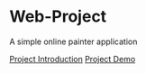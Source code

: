 Web-Project
===========

A simple online painter application

[Project Introduction][1]
[Project Demo][2]


  [1]: http://bill8124.github.io/Web-Project/
  [2]: http://simple-painter.herokuapp.com/
